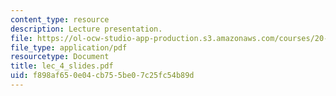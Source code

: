 ```yaml
---
content_type: resource
description: Lecture presentation.
file: https://ol-ocw-studio-app-production.s3.amazonaws.com/courses/20-410j-molecular-cellular-and-tissue-biomechanics-be-410j-spring-2003/f898af650e04cb755be07c25fc54b89d_lec_4_slides.pdf
file_type: application/pdf
resourcetype: Document
title: lec_4_slides.pdf
uid: f898af65-0e04-cb75-5be0-7c25fc54b89d
---
```

